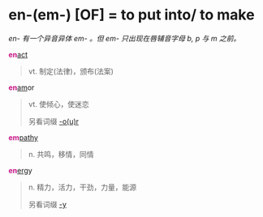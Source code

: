 # en-(em-) [OF] = to put into/ to make

*en- 有一个异音异体 em- 。但 em- 只出现在唇辅音字母 b, p 与 m 之前。*

<b style="color: #C71585;">en</b>[act](_act_.md)
> vt. 制定(法律)，颁布(法案)

<b style="color: #C71585;">en</b>[am](_am_.md)or
> vt. 使倾心，使迷恋
>
> 另看词缀 [-o(u)r](-our.md)

<b style="color: #C71585;">em</b>[pathy](_pat_.2.md)
> n. 共鸣，移情，同情

<b style="color: #C71585;">en</b>[erg](_erg_.md)y
> n. 精力，活力，干劲，力量，能源
>
> 另看词缀 [-y](-y.2.md)